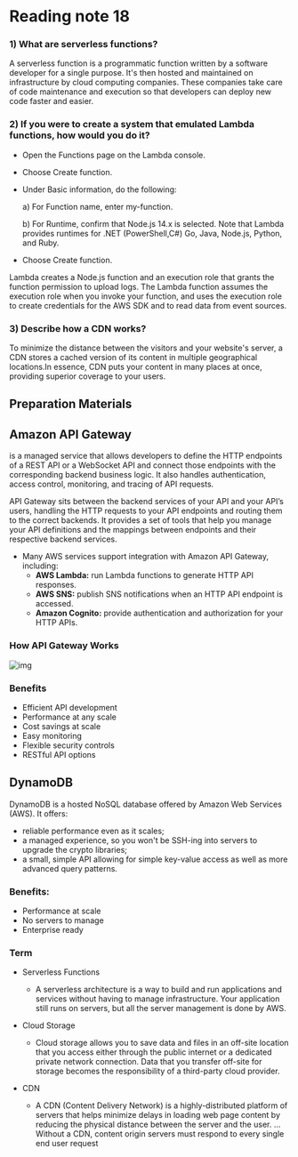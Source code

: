 
# Reading note 18

### 1) What are serverless functions?

A serverless function is a programmatic function written by a software developer for a single purpose. It's then hosted and maintained on infrastructure by cloud computing companies. These companies take care of code maintenance and execution so that developers can deploy new code faster and easier.

### 2) If you were to create a system that emulated Lambda functions, how would you do it?

* Open the Functions page on the Lambda console.

* Choose Create function.

* Under Basic information, do the following:

     a) For Function name, enter my-function.

    b) For Runtime, confirm that Node.js 14.x is selected. Note that Lambda provides runtimes for .NET (PowerShell,C#) Go, Java, Node.js, Python, and Ruby.

* Choose Create function.

Lambda creates a Node.js function and an execution role that grants the function permission to upload logs. The Lambda function assumes the execution role when you invoke your function, and uses the execution role to create credentials for the AWS SDK and to read data from event sources.

### 3) Describe how a CDN works?

To minimize the distance between the visitors and your website's server, a CDN stores a cached version of its content in multiple geographical locations.In essence, CDN puts your content in many places at once, providing superior coverage to your users.



## Preparation Materials

## Amazon API Gateway
 is a managed service that allows developers to define the HTTP endpoints of a REST API or a WebSocket API and connect those endpoints with the corresponding backend business logic. It also handles authentication, access control, monitoring, and tracing of API requests.

API Gateway sits between the backend services of your API and your API’s users, handling the HTTP requests to your API endpoints and routing them to the correct backends. It provides a set of tools that help you manage your API definitions and the mappings between endpoints and their respective backend services.
* Many AWS services support integration with Amazon API Gateway, including:
    * **AWS Lambda:** run Lambda functions to generate HTTP API responses.
    * **AWS SNS:** publish SNS notifications when an HTTP API endpoint is accessed.
    *  **Amazon Cognito:** provide authentication and authorization for your HTTP APIs.

 ### How API Gateway Works

 ![img](https://d1.awsstatic.com/serverless/New-API-GW-Diagram.c9fc9835d2a9aa00ef90d0ddc4c6402a2536de0d.png) 

### Benefits
* Efficient API development
* Performance at any scale
* Cost savings at scale
* Easy monitoring
* Flexible security controls
* RESTful API options

## DynamoDB
DynamoDB is a hosted NoSQL database offered by Amazon Web Services (AWS). It offers:

* reliable performance even as it scales;
* a managed experience, so you won't be SSH-ing into servers to upgrade the crypto libraries;
* a small, simple API allowing for simple key-value access as well as more advanced query patterns.
### Benefits:
- Performance at scale
- No servers to manage
- Enterprise ready








### Term

- Serverless Functions

    - A serverless architecture is a way to build and run applications and services without having to manage infrastructure. Your application still runs on servers, but all the server management is done by AWS.

- Cloud Storage
   - Cloud storage allows you to save data and files in an off-site location that you access either through the public internet or a dedicated private network connection. Data that you transfer off-site for storage becomes the responsibility of a third-party cloud provider.

- CDN

    - A CDN (Content Delivery Network) is a highly-distributed platform of servers that helps minimize delays in loading web page content by reducing the physical distance between the server and the user. ... Without a CDN, content origin servers must respond to every single end user request
